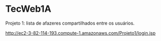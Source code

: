# TecWeb1A

Projeto 1: lista de afazeres compartilhados entre os usuários.

http://ec2-3-82-114-193.compute-1.amazonaws.com/Projeto1/login.jsp

